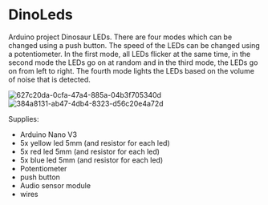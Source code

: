 # DinoLeds
Arduino project Dinosaur LEDs. There are four modes which can be changed using a push button. The speed of the LEDs can be changed using a potentiometer. In the first mode, all LEDs flicker at the same time, in the second mode the LEDs go on at random and in the third mode, the LEDs go on from left to right. The fourth mode lights the LEDs based on the volume of noise that is detected. 


![627c20da-0cfa-47a4-885a-04b3f705340d](https://github.com/JudRsk/DinoLeds/assets/79409725/1bfb43b0-26ed-4498-9ae7-b0ac5b039788)
![384a8131-ab47-4db4-8323-d56c20e4a72d](https://github.com/JudRsk/DinoLeds/assets/79409725/b0c55a24-1fa4-4504-87c8-cd7ef580bef3)

Supplies:
- Arduino Nano V3
- 5x yellow led 5mm (and resistor for each led)
- 5x red led 5mm (and resistor for each led)
- 5x blue led 5mm (and resistor for each led)
- Potentiometer
- push button
- Audio sensor module
- wires
